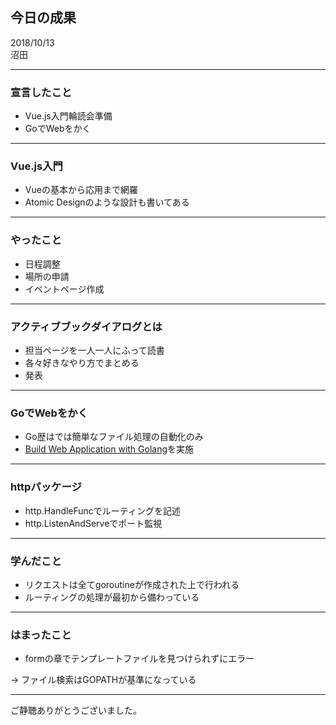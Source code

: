 ## 今日の成果

2018/10/13  
沼田

---

### 宣言したこと
- Vue.js入門輪読会準備
- GoでWebをかく

---

### Vue.js入門
- Vueの基本から応用まで網羅
- Atomic Designのような設計も書いてある

---

### やったこと
- 日程調整
- 場所の申請
- イベントページ作成

---

### アクティブブックダイアログとは
- 担当ページを一人一人にふって読書
- 各々好きなやり方でまとめる
- 発表

---

### GoでWebをかく
- Go歴はでは簡単なファイル処理の自動化のみ
- [Build Web Application with Golang](https://astaxie.gitbooks.io/build-web-application-with-golang/content/en/)を実施

---

### httpパッケージ
- http.HandleFuncでルーティングを記述
- http.ListenAndServeでポート監視

---

### 学んだこと
- リクエストは全てgoroutineが作成された上で行われる
- ルーティングの処理が最初から備わっている

---

### はまったこと
- formの章でテンプレートファイルを見つけられずにエラー

-> ファイル検索はGOPATHが基準になっている

---

ご静聴ありがとうございました。
